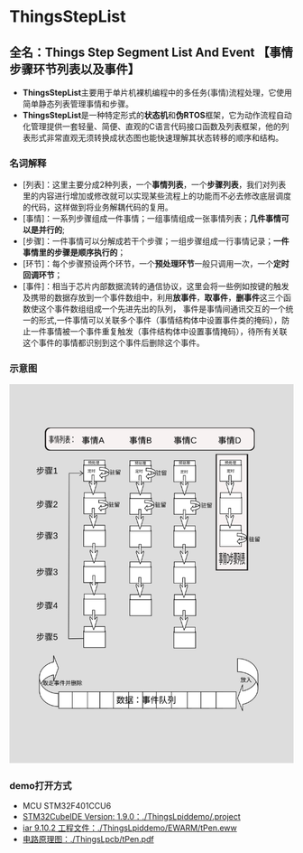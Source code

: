 # ThingsStepList

## 全名：Things Step Segment List And Event 【事情步骤环节列表以及事件】

- **ThingsStepList**主要用于单片机裸机编程中的多任务(事情)流程处理，它使用简单静态列表管理事情和步骤。
- **ThingsStepList**是一种特定形式的**状态机**和**伪RTOS**框架，它为动作流程自动化管理提供一套轻量、简便、直观的C语言代码接口函数及列表框架，他的列表形式非常直观无须转换成状态图也能快速理解其状态转移的顺序和结构。

### 名词解释

- [列表]：这里主要分成2种列表，一个**事情列表**，一个**步骤列表**，我们对列表里的内容进行增加或修改就可以实现某些流程上的功能而不必去修改底层调度的代码，这样做到将业务解耦代码的复用。
- [事情]：一系列步骤组成一件事情；一组事情组成一张事情列表；**几件事情可以是并行的**;
- [步骤]：一件事情可以分解成若干个步骤；一组步骤组成一行事情记录；**一件事情里的步骤是顺序执行的**；
- [环节]：每个步骤预设两个环节，一个**预处理环节**一般只调用一次，一个**定时回调环节**；
- [事件]：相当于芯片内部数据流转的通信协议，这里会将一些例如按键的触发及携带的数据存放到一个事件数组中，利用**放事件**，**取事件**，**删事件**这三个函数使这个事件数组组成一个先进先出的队列， 事件是事情间通讯交互的一个统一的形式,一件事情可以关联多个事件（事情结构体中设置事件类的掩码），防止一件事情被一个事件重复触发（事件结构体中设置事情掩码），待所有关联这个事件的事情都识别到这个事件后删除这个事件。

### 示意图

![图片](./视图.svg)

### demo打开方式

- MCU STM32F401CCU6
- [STM32CubeIDE Version: 1.9.0：./ThingsLpiddemo/.project](./ThingsLpiddemo/.project)
- [iar 9.10.2 工程文件：./ThingsLpiddemo/EWARM/tPen.eww](./ThingsLpiddemo/EWARM/tPen.eww)
- [电路原理图：./ThingsLpcb/tPen.pdf](./ThingsLpcb/tPen.pdf)
